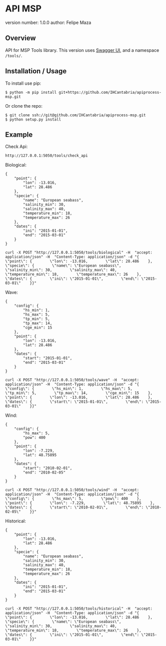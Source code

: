 API MSP
===============================

version number: 1.0.0
author: Felipe Maza

Overview
--------

API for MSP Tools library.
This version uses [Swagger UI](https://swagger.io/tools/swagger-ui/), and a namespace `/tools/`.

Installation / Usage
--------------------

To install use pip:

    $ python -m pip install git+https://github.com/IHCantabria/apiprocess-msp.git


Or clone the repo:

    $ git clone ssh://git@github.com/IHCantabria/apiprocess-msp.git
    $ python setup.py install
    
Example
-------

Check Api:

    http://127.0.0.1:5050/tools/check_api

Biological:

    {
        "point": {
            "lon": -13.016,
            "lat": 28.486
        },
        "specie": {
            "name": "European seabass",
            "salinity_min": 30,
            "salinity_max": 40,
            "temperature_min": 18,
            "temperature_max": 26
        },
        "dates": {
            "ini": "2015-01-01",
            "end": "2015-03-01"
        }
    }

    curl -X POST "http://127.0.0.1:5050/tools/biological" -H  "accept: application/json" -H  "Content-Type: application/json" -d "{    \"point\": {        \"lon\": -13.016,        \"lat\": 28.486    },    \"specie\": {        \"name\": \"European seabass\",        \"salinity_min\": 30,        \"salinity_max\": 40,        \"temperature_min\": 18,        \"temperature_max\": 26    },    \"dates\": {        \"ini\": \"2015-01-01\",        \"end\": \"2015-03-01\"    }}"

Wave:

    {
        "config": {
            "hs_min": 1,
            "hs_max": 5,
            "tp_min": 5,
            "tp_max": 14,
            "cge_min": 15
        },
        "point": {
            "lon": -13.016,
            "lat": 28.486
        },
        "dates": {
            "start": "2015-01-01",
            "end": "2015-03-01"
        }
    }

    curl -X POST "http://127.0.0.1:5050/tools/wave" -H  "accept: application/json" -H  "Content-Type: application/json" -d "{    \"config\": {        \"hs_min\": 1,        \"hs_max\": 5,        \"tp_min\": 5,        \"tp_max\": 14,        \"cge_min\": 15    },    \"point\": {        \"lon\": -13.016,        \"lat\": 28.486    },    \"dates\": {        \"start\": \"2015-01-01\",        \"end\": \"2015-03-01\"    }}"

Wind:

    {
        "config": {
            "hs_max": 5,
            "pow": 400
        },
        "point": {
            "lon": -7.229,
            "lat": 48.75895
        },
        "dates": {
            "start": "2010-02-01",
            "end": "2010-02-05"
        }
    }

    curl -X POST "http://127.0.0.1:5050/tools/wind" -H  "accept: application/json" -H  "Content-Type: application/json" -d "{    \"config\": {        \"hs_max\": 5,        \"pow\": 400    },    \"point\": {        \"lon\": -7.229,        \"lat\": 48.75895    },    \"dates\": {        \"start\": \"2010-02-01\",        \"end\": \"2010-02-05\"    }}"

Historical:

    {
        "point": {
            "lon": -13.016,
            "lat": 28.486
        },
        "specie": {
            "name": "European seabass",
            "salinity_min": 30,
            "salinity_max": 40,
            "temperature_min": 18,
            "temperature_max": 26
        },
        "dates": {
            "ini": "2015-01-01",
            "end": "2015-03-01"
        }
    }

    curl -X POST "http://127.0.0.1:5050/tools/historical" -H  "accept: application/json" -H  "Content-Type: application/json" -d "{    \"point\": {        \"lon\": -13.016,        \"lat\": 28.486    },    \"specie\": {        \"name\": \"European seabass\",        \"salinity_min\": 30,        \"salinity_max\": 40,        \"temperature_min\": 18,        \"temperature_max\": 26    },    \"dates\": {        \"ini\": \"2015-01-01\",        \"end\": \"2015-03-01\"    }}"
